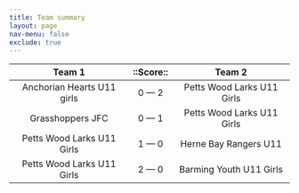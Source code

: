 ```yaml
---
title: Team summary
layout: page
nav-menu: false
exclude: true
---
```




|           Team 1           |  ::Score::  |           Team 2           |
|:--------------------------:|:-----------:|:--------------------------:|
| Anchorian Hearts U11 girls | 0 &mdash; 2 | Petts Wood Larks U11 Girls |
|      Grasshoppers JFC      | 0 &mdash; 1 | Petts Wood Larks U11 Girls |
| Petts Wood Larks U11 Girls | 1 &mdash; 0 |   Herne Bay Rangers U11    |
| Petts Wood Larks U11 Girls | 2 &mdash; 0 |  Barming Youth U11 Girls   |

 <br /><br /><br />